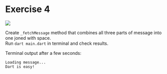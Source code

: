 # Exercise 4

![](https://img.shields.io/badge/Difficulty-medium-yellow)

Create `_fetchMessage` method that combines all three parts of message into one joned with space.  
Run `dart main.dart` in terminal and check results.  

Terminal output after a few seconds:  
```shell
Loading message...
Dart is easy!
```